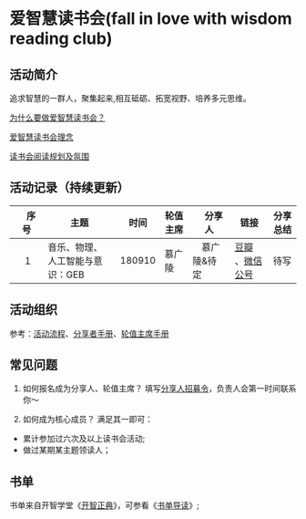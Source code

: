 # 爱智慧读书会(fall in love with wisdom reading club)
## 活动简介
追求智慧的一群人，聚集起来,相互砥砺、拓宽视野、培养多元思维。

[为什么要做爱智慧读书会？](https://github.com/WangYuBo/fallin-wisdom-reading-club/blob/master/doc/why.md)

[爱智慧读书会理念](https://github.com/WangYuBo/fallin-wisdom-reading-club/blob/master/doc/ideas.md)

[读书会阅读规划及氛围](https://github.com/WangYuBo/fallin-wisdom-reading-club/blob/master/doc/fallin-wisedom-reading-club-plan.md)


## 活动记录（持续更新）
| 　序号　|  主题  |  时间  |  轮值主席  | 　分享人　| 链接  | 分享总结 |
| -- | -- | --| -- | -- | -- | -- | 
|　１　|  音乐、物理、人工智能与意识：GEB   |  180910 | 慕广陵 |　慕广陵&待定 | [豆瓣](https://www.douban.com/event/31006743/) 、[微信公号]() | 待写 |



## 活动组织

参考：[活动流程]()、[分享者手册]()、[轮值主席手册]()

## 常见问题
1. 如何报名成为分享人、轮值主席？
填写[分享人招募令](http://u1738750.viewer.maka.im/pcviewer/9JNTBN9Q)，负责人会第一时间联系你～

2. 如何成为核心成员？
满足其一即可：
- 累计参加过六次及以上读书会活动;
- 做过某期某主题领读人；


## 书单
书单来自开智学堂《[开智正典](https://www.douban.com/doulist/41691053/)》，可参看《[书单导读](https://mp.weixin.qq.com/s?__biz=MzA4ODM4ODQ3MQ==&mid=400064046&idx=1&sn=a138f459257a14f03f967af8d6160df2#rd)》;
